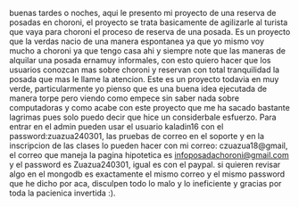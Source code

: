 buenas tardes o noches, aqui le presento mi proyecto de una reserva de posadas en choroni, el proyecto se trata basicamente de agilizarle al turista que vaya para choroni el proceso de reserva de una posada. Es un proyecto que la verdas nacio de una manera espontanea ya que yo mismo voy mucho a choroni ya que tengo casa ahi y siempre note que las maneras de alquilar una posada ernamuy informales, con esto quiero hacer que los usuarios conozcan mas sobre choroni y reservan con total tranquilidad la posada que mas le llame la atencion. Este es un proyecto todavia en muy verde, particularmente yo pienso que es una buena idea ejecutada de manera torpe pero viendo como empece sin saber nada sobre computadoras y como acabe con este proyecto que me ha sacado bastante lagrimas pues solo puedo decir que hice un considerbale esfuerzo. Para entrar en el admin pueden usar el usuario kaladin16 con el password:zuazua240301, las pruebas de correo en el soporte y en la inscripcion de las clases lo pueden hacer con mi correo: czuazua18@gmail, el correo que maneja la pagina hipotetica es infoposadachoroni@gmail.com y el password es Zuazua240301, igual es con el paypal. si quieren revisar algo en el mongodb es exactamente el mismo correo y el mismo password que he dicho por aca, disculpen todo lo malo y lo ineficiente y gracias por toda la pacienica invertida :).

